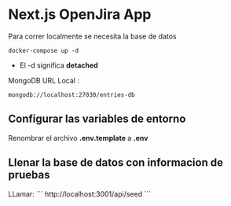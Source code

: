 # Next.js OpenJira App

Para correr localmente se necesita la base de datos

```
docker-compose up -d
```

- El -d significa **detached**

MongoDB URL Local :

```
mongodb://localhost:27030/entries-db
```

## Configurar las variables de entorno

Renombrar el archivo **.env.template** a **.env**

## Llenar la base de datos con informacion de pruebas

LLamar:
´´´
http://localhost:3001/api/seed
´´´
